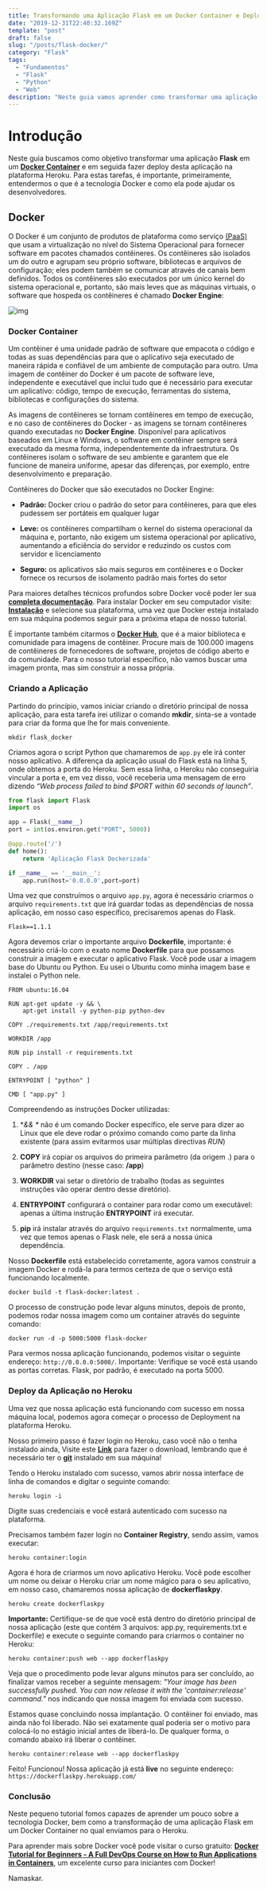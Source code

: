 ```yaml
---
title: Transformando uma Aplicação Flask em um Docker Container e Deployment com Heroku
date: "2019-12-31T22:40:32.169Z"
template: "post"
draft: false
slug: "/posts/flask-docker/"
category: "Flask"
tags:
  - "Fundamentos"
  - "Flask"
  - "Python"
  - "Web"
description: "Neste guia vamos aprender como transformar uma aplicação Flask em um Docker Container, assim como, fazer Deploy desta aplicação na plataforma Heroku"
---
```


# Introdução

Neste guia buscamos como objetivo transformar uma aplicação **Flask** em um **[Docker Container](https://www.docker.com/resources/what-container)** e em seguida fazer deploy desta aplicação na plataforma Heroku. Para estas tarefas, é importante, primeiramente, entendermos o que é a tecnologia Docker e como ela pode ajudar os desenvolvedores.

## Docker

O Docker é um conjunto de produtos de plataforma como serviço [(PaaS)](https://en.wikipedia.org/wiki/Platform_as_a_service) que usam a virtualização no nível do Sistema Operacional para fornecer software em pacotes chamados contêineres. Os contêineres são isolados um do outro e agrupam seu próprio software, bibliotecas e arquivos de configuração; eles podem também se comunicar através de canais bem definidos. Todos os contêineres são executados por um único kernel do sistema operacional e, portanto, são mais leves que as máquinas virtuais, o software que hospeda os contêineres é chamado **Docker Engine**:

![img](https://raw.githubusercontent.com/the-akira/PythonExperimentos/master/Imagens/Tutoriais/docker-engine-components-flow.png)

### Docker Container

Um contêiner é uma unidade padrão de software que empacota o código e todas as suas dependências para que o aplicativo seja executado de maneira rápida e confiável de um ambiente de computação para outro. Uma imagem de contêiner do Docker é um pacote de software leve, independente e executável que inclui tudo que é necessário para executar um aplicativo: código, tempo de execução, ferramentas do sistema, bibliotecas e configurações do sistema.

As imagens de contêineres se tornam contêineres em tempo de execução, e no caso de contêineres do Docker - as imagens se tornam contêineres quando executadas no **Docker Engine**. Disponível para aplicativos baseados em Linux e Windows, o software em contêiner sempre será executado da mesma forma, independentemente da infraestrutura. Os contêineres isolam o software de seu ambiente e garantem que ele funcione de maneira uniforme, apesar das diferenças, por exemplo, entre desenvolvimento e preparação.

Contêineres do Docker que são executados no Docker Engine:

- **Padrão:** Docker criou o padrão do setor para contêineres, para que eles pudessem ser portáteis em qualquer lugar
     
- **Leve:** os contêineres compartilham o kernel do sistema operacional da máquina e, portanto, não exigem um sistema operacional por aplicativo, aumentando a eficiência do servidor e reduzindo os custos com servidor e licenciamento
     
- **Seguro:** os aplicativos são mais seguros em contêineres e o Docker fornece os recursos de isolamento padrão mais fortes do setor

Para maiores detalhes técnicos profundos sobre Docker você poder ler sua **[completa documentação](https://docs.docker.com/engine/docker-overview/)**. Para instalar Docker em seu computador visite: **[Instalação](https://docs.docker.com/install/)** e selecione sua plataforma, uma vez que Docker esteja instalado em sua máquina podemos seguir para a próxima etapa de nosso tutorial.

É importante também citarmos o **[Docker Hub](https://hub.docker.com/)**, que é a maior biblioteca e comunidade para imagens de contêiner. Procure mais de 100.000 imagens de contêineres de fornecedores de software, projetos de código aberto e da comunidade. Para o nosso tutorial específico, não vamos buscar uma imagem pronta, mas sim construir a nossa própria.

### Criando a Aplicação

Partindo do princípio, vamos iniciar criando o diretório principal de nossa aplicação, para esta tarefa irei utilizar o comando **mkdir**, sinta-se a vontade para criar da forma que lhe for mais conveniente.

```
mkdir flask_docker
```

Criamos agora o script Python que chamaremos de `app.py` ele irá conter nosso aplicativo. A diferença da aplicação usual do Flask está na linha 5, onde obtemos a porta do Heroku. Sem essa linha, o Heroku não conseguiria vincular a porta e, em vez disso, você receberia uma mensagem de erro dizendo *“Web process failed to bind $PORT within 60 seconds of launch”*.

```python
from flask import Flask
import os

app = Flask(__name__)
port = int(os.environ.get("PORT", 5000))

@app.route('/')
def home():
	return 'Aplicação Flask Dockerizada'

if __name__ == '__main__':
	app.run(host='0.0.0.0',port=port)
```

Uma vez que construímos o arquivo `app.py`, agora é necessário criarmos o arquivo `requirements.txt` que irá guardar todas as dependências de nossa aplicação, em nosso caso específico, precisaremos apenas do Flask.

```
Flask==1.1.1
```

Agora devemos criar o importante arquivo **Dockerfile**, importante: é necessário criá-lo com o exato nome **Dockerfile** para que possamos construir a imagem e executar o aplicativo Flask. Você pode usar a imagem base do Ubuntu ou Python. Eu usei o Ubuntu como minha imagem base e instalei o Python nele.

```
FROM ubuntu:16.04

RUN apt-get update -y && \
    apt-get install -y python-pip python-dev

COPY ./requirements.txt /app/requirements.txt

WORKDIR /app

RUN pip install -r requirements.txt

COPY . /app

ENTRYPOINT [ "python" ]

CMD [ "app.py" ]
```

Compreendendo as instruções Docker utilizadas:

1. **&& \** não é um comando Docker específico, ele serve para dizer ao Linux que ele deve rodar o próximo comando como parte da linha existente (para assim evitarmos usar múltiplas directivas *RUN*)

2. **COPY** irá copiar os arquivos do primeira parâmetro (da origem .) para o parâmetro destino (nesse caso: **/app**)

3. **WORKDIR** vai setar o diretório de trabalho (todas as seguintes instruções vão operar dentro desse diretório).

4. **ENTRYPOINT** configurará o container para rodar como um executável: apenas a última instrução **ENTRYPOINT** irá executar.

5. **pip** irá instalar através do arquivo `requirements.txt` normalmente, uma vez que temos apenas o Flask nele, ele será a nossa única dependência.

Nosso **Dockerfile** está estabelecido corretamente, agora vamos construir a imagem Docker e rodá-la para termos certeza de que o serviço está funcionando localmente.

```
docker build -t flask-docker:latest .
```

O processo de construção pode levar alguns minutos, depois de pronto, podemos rodar nossa imagem como um container através do seguinte comando:

```
docker run -d -p 5000:5000 flask-docker
```

Para vermos nossa aplicação funcionando, podemos visitar o seguinte endereço: `http://0.0.0.0:5000/`. Importante: Verifique se você está usando as portas corretas. Flask, por padrão, é executado na porta 5000.

### Deploy da Aplicação no Heroku

Uma vez que nossa aplicação está funcionando com sucesso em nossa máquina local, podemos agora começar o processo de Deployment na plataforma Heroku.

Nosso primeiro passo é fazer login no Heroku, caso você não o tenha instalado ainda, Visite este **[Link](https://devcenter.heroku.com/articles/getting-started-with-python#set-up)** para fazer o download, lembrando que é necessário ter o **[git](https://git-scm.com/)** instalado em sua máquina!

Tendo o Heroku instalado com sucesso, vamos abrir nossa interface de linha de comandos e digitar o seguinte comando:

```
heroku login -i
```

Digite suas credenciais e você estará autenticado com sucesso na plataforma. 

Precisamos também fazer login no **Container Registry**, sendo assim, vamos executar:

```
heroku container:login
```

Agora é hora de criarmos um novo aplicativo Heroku. Você pode escolher um nome ou deixar o Heroku criar um nome mágico para o seu aplicativo, em nosso caso, chamaremos nossa aplicação de **dockerflaskpy**.

```
heroku create dockerflaskpy
```

**Importante:** Certifique-se de que você está dentro do diretório principal de nossa aplicação (este que contém 3 arquivos: app.py, requirements.txt e Dockerfile) e execute o seguinte comando para criarmos o container no Heroku:

```
heroku container:push web --app dockerflaskpy
```

Veja que o procedimento pode levar alguns minutos para ser concluído, ao finalizar vamos receber a seguinte mensagem: *"Your image has been successfully pushed. You can now release it with the 'container:release' command."* nos indicando que nossa imagem foi enviada com sucesso.

Estamos quase concluindo nossa implantação. O contêiner foi enviado, mas ainda não foi liberado. Não sei exatamente qual poderia ser o motivo para colocá-lo no estágio inicial antes de liberá-lo. De qualquer forma, o comando abaixo irá liberar o contêiner.

```
heroku container:release web --app dockerflaskpy
```

Feito! Funcionou! Nossa aplicação já está **live** no seguinte endereço: `https://dockerflaskpy.herokuapp.com/`

### Conclusão

Neste pequeno tutorial fomos capazes de aprender um pouco sobre a tecnologia Docker, bem como a transformação de uma aplicação Flask em um Docker Container no qual enviamos para o Heroku.

Para aprender mais sobre Docker você pode visitar o curso gratuito: **[Docker Tutorial for Beginners - A Full DevOps Course on How to Run Applications in Containers](https://www.youtube.com/watch?v=fqMOX6JJhGo)**, um excelente curso para iniciantes com Docker!

Namaskar.
